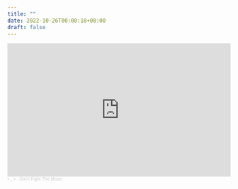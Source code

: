 ```yaml
---
title: ""
date: 2022-10-26T00:00:18+08:00
draft: false
---
```


<iframe width="100%" height="300" scrolling="no" frameborder="no" allow="autoplay" src="https://w.soundcloud.com/player/?url=https%3A//api.soundcloud.com/tracks/1193749411&color=%23ff5500&auto_play=false&hide_related=false&show_comments=true&show_user=true&show_reposts=false&show_teaser=true&visual=true"></iframe><div style="font-size: 10px; color: #cccccc;line-break: anywhere;word-break: normal;overflow: hidden;white-space: nowrap;text-overflow: ellipsis; font-family: Interstate,Lucida Grande,Lucida Sans Unicode,Lucida Sans,Garuda,Verdana,Tahoma,sans-serif;font-weight: 100;"><a href="https://soundcloud.com/slsppvkwpxsy" title="• _ •" target="_blank" style="color: #cccccc; text-decoration: none;">• _ •</a> · <a href="https://soundcloud.com/slsppvkwpxsy/dont-fight-the-music" title="Don’t Fight The Music" target="_blank" style="color: #cccccc; text-decoration: none;">Don’t Fight The Music</a></div>
